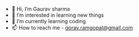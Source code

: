 - 👋 Hi, I’m Gaurav sharma
- 👀 I’m interested in learning new things
- 🌱 I’m currently learning coding
- 📫 How to reach me - gorav.ramgopal@gmail.com

<!---
thegreatsharma69/thegreatsharma69 is a ✨ special ✨ repository because its `README.md` (this file) appears on your GitHub profile.
You can click the Preview link to take a look at your changes.
--->
